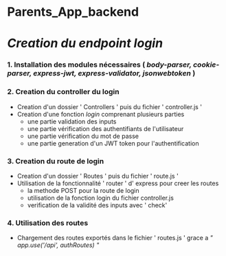 # Parents_App_backend

# <em>Creation du endpoint login</em> 
### 1. Installation des modules nécessaires ( <em>body-parser, cookie-parser, express-jwt, express-validator, jsonwebtoken </em>)

### 2. Creation du controller du login
- Creation d'un dossier ' Controllers ' puis du fichier ' controller.js '
- Creation d'une fonction <em>login</em> comprenant plusieurs parties
  * une partie validation des inputs
  * une partie vérification des authentifiants de l'utilisateur
  * une partie vérification du mot de passe
  * une partie generation d'un  JWT token pour l'authentification
 
### 3. Creation du route de login
- Creation d'un dossier ' Routes ' puis du fichier ' route.js '
- Utilisation de la fonctionnalité ' router ' d' express pour creer les routes
  * la methode POST pour la route de login
  * utilisation de la fonction login du fichier controller.js
  * verification de la validité des inputs avec ' check'
 
### 4. Utilisation des routes
- Chargement des routes exportés dans le fichier ' routes.js ' grace a <em>" app.use('/api', authRoutes) " </em>
